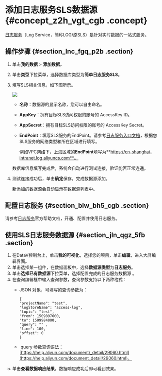 # 添加日志服务SLS数据源 {#concept_z2h_vgt_cgb .concept}

[日志服务](https://www.aliyun.com/product/sls)（Log Service，简称LOG/原SLS）是针对实时数据的一站式服务。

## 操作步骤 {#section_lnc_fgq_p2b .section}

1.  单击**我的数据** \> **添加数据**。
2.  单击**类型**下拉菜单，选择数据库类型为**简单日志服务SLS**。
3.  填写SLS相关信息，如下图所示。

    ![](http://static-aliyun-doc.oss-cn-hangzhou.aliyuncs.com/assets/img/79886/154503960834422_zh-CN.png)

    -   **名称**：数据源的显示名称，您可以自由命名。
    -   **AppKey**：拥有目标SLS访问权限的账号的 AccessKey ID。
    -   **AppSecret**：拥有目标SLS访问权限的账号的 AccessKey Secret。
    -   **EndPoint**：填写SLS服务的EndPoint。请参考[日志服务入口文档](https://help.aliyun.com/document_detail/29008.html)，根据您SLS服务的网络类型和所在区域进行填写。

        例如VPC网络下，上海区域的**EndPoint**填写为**https://cn-shanghai-intranet.log.aliyuncs.com**。

    数据库信息填写完成后，系统会自动进行测试连接，验证能否正常连通。

4.  测试连接成功后，单击**确定**保存，完成数据源添加。

    新添加的数据源会自动显示在数据源列表中。


## 配置日志服务 {#section_blw_bh5_cgb .section}

请参考[日志服务](https://help.aliyun.com/product/28958.html)官方帮助文档，开通、配置并使用日志服务。

## 使用SLS日志服务数据源 {#section_jln_qgz_5fb .section}

1.  在DataV控制台上，单击**我的可视化**，选择您的项目，单击**编辑**，进入大屏编辑界面。
2.  单击选择某一组件，在数据面板中，选择**数据源类型**为**日志服务**。
3.  单击**选择已有数据源**下拉菜单，选择配置完成的日志服务数据源 。
4.  在查询编辑框中输入查询参数，查询参数支持以下两种格式：
    -   JSON 对象，可填写的查询参数为：

        ```
        {
        "projectName": "test",
        "logStoreName": "access-log",
        "topic": "test",
        "from": 1509897600,
        "to": 1509984000,
        "query": "" ,
        "line": 100,
        "offset": 0
        }
        ```

    -    query 参数查询语法：[https://help.aliyun.com/document\_detail/29060.html](https://help.aliyun.com/document_detail/29060.html)。
5.  单击**查看数据响应结果**，数据响应成功后即可看到效果。

